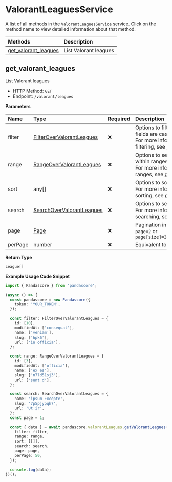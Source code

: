 # ValorantLeaguesService

A list of all methods in the `ValorantLeaguesService` service. Click on the method name to view detailed information about that method.

| Methods                                       | Description           |
| :-------------------------------------------- | :-------------------- |
| [get_valorant_leagues](#get_valorant_leagues) | List Valorant leagues |

## get_valorant_leagues

List Valorant leagues

- HTTP Method: `GET`
- Endpoint: `/valorant/leagues`

**Parameters**

| Name    | Type                                                                | Required | Description                                                                                                                                         |
| :------ | :------------------------------------------------------------------ | :------- | :-------------------------------------------------------------------------------------------------------------------------------------------------- |
| filter  | [FilterOverValorantLeagues](../models/FilterOverValorantLeagues.md) | ❌       | Options to filter results. String fields are case sensitive <br/>For more information on filtering, see [docs](/docs/filtering-and-sorting#filter). |
| range   | [RangeOverValorantLeagues](../models/RangeOverValorantLeagues.md)   | ❌       | Options to select results within ranges <br/>For more information on ranges, see [docs](/docs/filtering-and-sorting#range).                         |
| sort    | any[]                                                               | ❌       | Options to sort results <br/>For more information on sorting, see [docs](/docs/filtering-and-sorting#sort).                                         |
| search  | [SearchOverValorantLeagues](../models/SearchOverValorantLeagues.md) | ❌       | Options to search results <br/>For more information on searching, see [docs](/docs/filtering-and-sorting#search).                                   |
| page    | [Page](../models/Page.md)                                           | ❌       | Pagination in the form of `page=2` or `page[size]=30&page[number]=2`                                                                                |
| perPage | number                                                              | ❌       | Equivalent to `page[size]`                                                                                                                          |

**Return Type**

`League[]`

**Example Usage Code Snippet**

```typescript
import { Pandascore } from 'pandascore';

(async () => {
  const pandascore = new Pandascore({
    token: 'YOUR_TOKEN',
  });

  const filter: FilterOverValorantLeagues = {
    id: [10],
    modifiedAt: ['consequat'],
    name: ['veniam'],
    slug: ['hpk6'],
    url: ['in officia'],
  };

  const range: RangeOverValorantLeagues = {
    id: [3],
    modifiedAt: ['officia'],
    name: ['ex es'],
    slug: ['n7ld51sj3'],
    url: ['sunt d'],
  };

  const search: SearchOverValorantLeagues = {
    name: 'ipsum Excepte',
    slug: '7p5pjypqh7',
    url: 'Ut ir',
  };
  const page = 1;

  const { data } = await pandascore.valorantLeagues.getValorantLeagues({
    filter: filter,
    range: range,
    sort: [[]],
    search: search,
    page: page,
    perPage: 50,
  });

  console.log(data);
})();
```
